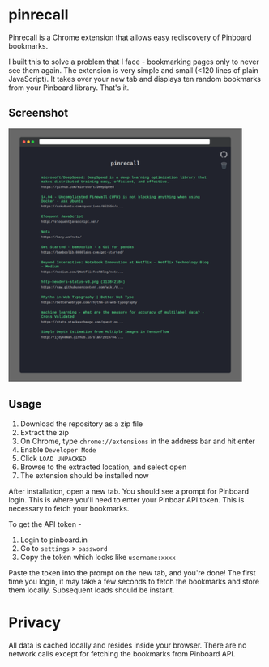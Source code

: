 # pinrecall

Pinrecall is a Chrome extension that allows easy rediscovery 
of Pinboard bookmarks.

I built this to solve a problem that I face - bookmarking pages
only to never see them again. The extension is very simple and 
small (<120 lines of plain JavaScript). It takes over your new tab 
and displays ten random bookmarks from your Pinboard library. That's it.  


## Screenshot

<img src="images/screen.png" height="500px">


## Usage
1. Download the repository as a zip file
2. Extract the zip
3. On Chrome, type `chrome://extensions` in the address bar and hit enter
4. Enable `Developer Mode`
5. Click `LOAD UNPACKED`
6. Browse to the extracted location, and select open
7. The extension should be installed now

After installation, open a new tab. You should see a prompt for Pinboard login.
This is where you'll need to enter your Pinboar API token. This is necessary to
fetch your bookmarks.  

To get the API token - 
1. Login to pinboard.in
2. Go to `settings` > `password`
3. Copy the token which looks like `username:xxxx`

Paste the token into the prompt on the new tab, and you're done! The first time you
login, it may take a few seconds to fetch the bookmarks and store them locally.
Subsequent loads should be instant. 

# Privacy 
All data is cached locally and resides inside your browser. There are no network 
calls except for fetching the bookmarks from Pinboard API.